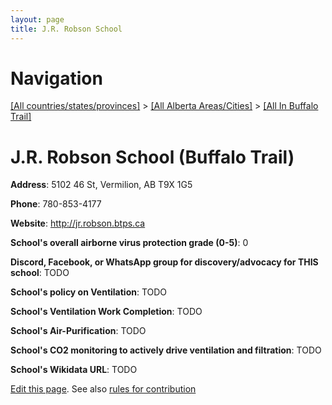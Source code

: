 ```yaml
---
layout: page
title: J.R. Robson School
---
```

# Navigation

[[All countries/states/provinces]](../../..) > [[All Alberta Areas/Cities]](../..) > [[All In Buffalo Trail]](..)

# J.R. Robson School (Buffalo Trail)

**Address**: 5102 46 St, Vermilion, AB T9X 1G5

**Phone**: 780-853-4177

**Website**: <http://jr.robson.btps.ca>

**School's overall airborne virus protection grade (0-5)**: 0

**Discord, Facebook, or WhatsApp group for discovery/advocacy for THIS school**: TODO

**School's policy on Ventilation**: TODO

**School's Ventilation Work Completion**: TODO

**School's Air-Purification**: TODO

**School's CO2 monitoring to actively drive ventilation and filtration**: TODO

**School's Wikidata URL**: TODO


[Edit this page](https://github.com/ventilate-schools/AB/edit/main/./Buffalo_Trail/J.R._Robson_School.md). See also [rules for contribution](../../../contribution-rules/)